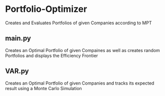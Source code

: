 # Portfolio-Optimizer
Creates and Evaluates Portfolios of given Companies according to MPT

## main.py
Creates an Optimal Portfolio of given Compaines as well as creates random Portfolios and displays the Efficiency Frontier

## VAR.py
Creates an Optimal Portfolio of given Companies and tracks its expected result using a Monte Carlo Simulation
